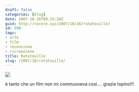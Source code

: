```yaml
---
draft: false
categories: [blog]
date: 2007-10-26T09:23:20Z
guid: http://cecere.xyz/2007/10/26/ratatouille/
id: 590
tags:
- arte
- film
- recensione
- ricreazione
title: Ratatouille
slug: /2007/10/ratatouille/
---
```


![](http://cecere.xyz/wp-content/uploads/sites/3/2007/10/ratatouille.jpg)

è tanto che un film non mi commuoveva così…. grazie topino!!!